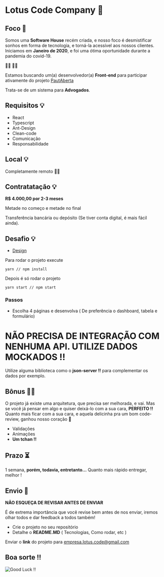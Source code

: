 # Lotus Code Company :white_flower:

## Foco :mag_right:

Somos uma **Software House** recém criada, e nosso foco é desmistificar sonhos em forma de tecnologia, e torná-la acessível aos nossos clientes. Iniciamos em **Janeiro de 2020**, e foi uma ótima oportunidade durante a pandemia do covid-19.

:man_technologist: :woman_technologist:

Estamos buscando um(a) desenvolvedor(a) **Front-end** para participar ativamente do projeto [PautAberta](http://www.pautabertasistema.com.br)

Trata-se de um sistema para **Advogados**.

## Requisitos :bulb:

* React
* Typescript
* Ant-Design
* Clean-code
* Comunicação
* Responsabilidade

## Local :bulb:

Completamente remoto :house_with_garden::purple_heart:

## Contratatação :bulb:

**R$ 4.000,00 por 2-3 meses**

Metade no começo e metade no final 

Transferência bancária ou depósito (Se tiver conta digital, é mais fácil ainda).

## Desafio :bulb:

* [Design](https://www.figma.com/file/xsU0P7bfYlEZME3S6j1ZQh/PautAberta?node-id=156%3A1437)

Para rodar o projeto execute 

```
yarn // npm install 
```

Depois é só rodar o projeto

```
yarn start // npm start
```

### Passos
* Escolha 4 páginas e desenvolva ( De preferência o dashboard, tabela e formulário)

# **NÃO PRECISA DE INTEGRAÇÃO COM NENHUMA API. UTILIZE DADOS MOCKADOS !!**

Utilize alguma biblioteca como o **json-server !!** para complementar os dados por exemplo.

## Bônus :genie_man:

O projeto já existe uma arquitetura, que precisa ser melhorada, e vai. Mas se você já pensar em algo e quiser deixá-lo com a sua cara, **PERFEITO !!** Quanto mais ficar com a sua cara, e aquela delicinha pra um bom code-review, ganhou nosso coração :purple_heart:

* Validações
* Animações
* **Um tchan !!**

## Prazo :hourglass_flowing_sand:

1 semana, **porém, todavia, entretanto...**
Quanto mais rápido entregar, melhor !

## Envio :postbox:

**NÃO ESQUEÇA DE REVISAR ANTES DE ENVIAR**

É de extrema importância que você revise bem antes de nos enviar, iremos olhar todos e dar feedback a todos também!

* Crie o projeto no seu repositório 
* Detalhe o **README.MD** ( Tecnologias, Como rodar, etc )

Enviar o **link** do projeto para [empresa.lotus.code@gmail.com]()

## Boa sorte !!

![Good Luck !!](https://media.giphy.com/media/10AYkGR9M75nLW/giphy-downsized.gif)
